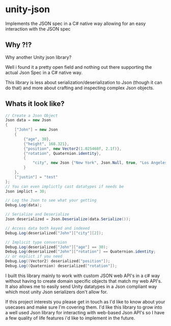 # unity-json
Implements the JSON spec in a C# native way allowing for an easy interaction with the JSON spec 

## Why ?!?

Why another Unity json library?

Well i found it a pretty open field and nothing out there supporting the actual Json Spec in a C# native way.

This library is less about serialization/deserialization to Json (though it can do that) and more about crafting
and inspecting complex Json objects.

## Whats it look like?

```cs
// Create a Json Object
Json data = new Json
{
    ["John"] = new Json
    {
        {"age", 30},
        {"height", 168.321},
        {"position", new Vector2(1.025468f, 2.1f)},
        {"rotation", Quaternion.identity},
        {
            "city", new Json {"New York", Json.Null, true, "Los Angeles"}
        }
    },
    ["justin"] = "test"
};
// You can even implictly cast datatypes if needs be
Json implict = 30;

// Log the Json to see what your getting
Debug.Log(data);

// Serialize and Deserialize
Json deserialized = Json.Deserialize(data.Serialize());

// Access data both keyed and indexed
Debug.Log(deserialized["John"]["city"][2]);

// Implicit type conversion
Debug.Log(deserialized["John"]["age"] == 30);
Debug.Log(deserialized["John"]["rotation"] == Quaternion.identity;
// or explict if you need
Debug.Log((Vector2) deserialized["position"]);
Debug.Log((Quaternion) deserialized["rotation"]);
```

I built this library mainly to work with custom JSON web API's in a c# way without having to create
domain specific objects that match my web API's.  It also allows me to easily send Unity datatypes in a 
Json compliant way which most unity Json serializers don't allow for.

If this project interests you please get in touch as I'd like to know about your usecases and make sure
I'm covering them.  I'd like this library to grow into a well used Json library for interacting with
web-based Json API's so I have a few quality of life features i'd like to implement in the future.
